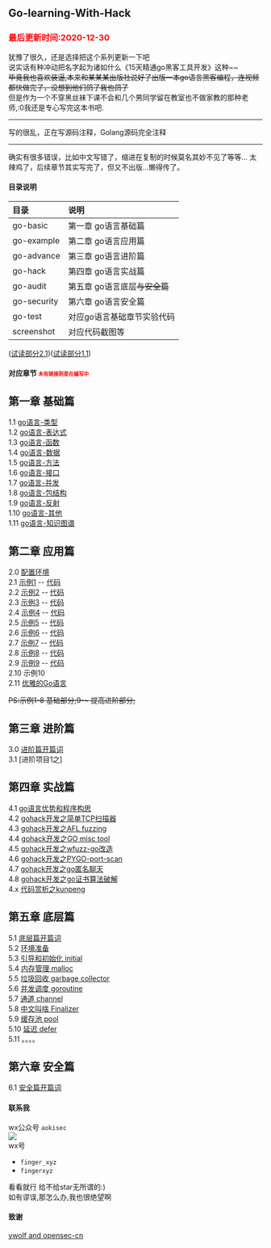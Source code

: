 ## Go-learning-With-Hack
### <font color="red">最后更新时间:2020-12-30</font>

犹豫了很久，还是选择把这个系列更新一下吧  
说实话有种冲动把名字起为诸如什么《15天精通go黑客工具开发》这种~~  
<del>毕竟我也喜欢装逼,本来和某某某出版社说好了出版一本go语言黑客编程，连视频都快做完了，没想到他们鸽了我也鸽了</del>  
但是作为一个不穿黑丝袜下课不会和几个男同学留在教室也不做家教的那种老师,:0我还是专心写完这本书吧.   

------
写的很乱，正在写源码注释，Golang源码完全注释

------
确实有很多错误，比如中文写错了，缩进在复制的时候莫名其妙不见了等等... 太辣鸡了，后续章节其实写完了，但又不出版...懒得传了。

#### 目录说明  
|目录|说明|
|:---|:---|
|go-basic| 第一章 go语言基础篇|  
|go-example| 第二章 go语言应用篇|    
|go-advance|第三章 go语言进阶篇|  
|go-hack| 第四章 go语言实战篇|  
|go-audit|第五章 go语言底层<del>与安全篇</del>|
|go-security|第六章 go语言安全篇|  
|go-test|  对应go语言基础章节实验代码|  
|screenshot| 对应代码截图等|  



([试读部分2.1](go-example/示例1.md))([试读部分1.1](go-basic/1-go-类型.md))





#### 对应章节  <font color=red size="1">未有链接则是在编写中</font>  



## 第一章 基础篇  
1.1 [go语言-类型](go-basic/1-go-类型.md)  
1.2 [go语言-表达式](go-basic/2-go-表达式.md)  
1.3 [go语言-函数](go-basic/3-go-函数.md)  
1.4 [go语言-数据](go-basic/4-go-数据.md)  
1.5 [go语言-方法](go-basic/5-go-方法.md)  
1.6 [go语言-接口](go-basic/6-go-接口.md)  
1.7 [go语言-并发](go-basic/7-go-并发.md)  
1.8 [go语言-包结构](go-basic/8-go-包结构.md)  
1.9 [go语言-反射](go-basic/9-go-反射.md)  
1.10 [go语言-其他](go-basic/10-go-其他.md)  
1.11 [go语言-知识图谱](go-basic/11-go-知识图谱.md)  

## 第二章 应用篇  
2.0 [配置环境](go-example/环境.md)   
2.1 [示例1](go-example/示例1.md) -- [代码](go-example/code/eg1.go)  
2.2 [示例2](go-example/示例2.md) -- [代码](go-example/code/eg2.go)  
2.3 [示例3](go-example/示例3.md) -- [代码](go-example/code/eg3.go)  
2.4 [示例4](go-example/示例4.md) -- [代码](go-example/code/eg4.go)  
2.5 [示例5](go-example/示例5.md) -- [代码](go-example/code/eg5.go)  
2.6 [示例6](go-example/示例6.md) -- [代码](go-example/code/eg6.go)  
2.7 [示例7](go-example/示例7.md) -- [代码](go-example/code/eg7.go)  
2.8 [示例8](go-example/示例8.md) -- [代码](go-example/code/eg8.go)  
2.9 [示例9](go-example/示例9.md) -- [代码](go-example/示例9)  
2.10 示例10  
2.11 [优雅的Go语言](go-example/优雅的go.md)  

<del>PS:示例1-8 基础部分;9-~ 提高进阶部分;  

## 第三章 进阶篇   

3.0 [进阶篇开篇词](go-advance/README.md)  
3.1 [进阶项目1之]


## 第四章 实战篇  
4.1 [go语言优势和程序构思](go-hack/thinking.md)  
4.2 [gohack开发之简单TCP扫描器](go-hack/simpleTcpScan/simpleTcpScan.md)  
4.3 [gohack开发之AFL fuzzing](go-hack/go-afl-fuzzing)  
4.4 [gohack开发之GO misc tool](go-hack/go-misc-tool)  
4.5 [gohack开发之wfuzz-go改造](go-hack/go-wfuzz-recode)  
4.6 [gohack开发之PYGO-port-scan](go-hack/go-port-scan)  
4.7 [gohack开发之go匿名聊天](go-hack/go-nmtalk)  
4.8 [gohack开发之go证书算法破解](go-hack/go-xray-crack/go-xray-crack.md)  
4.x [代码赏析之kunpeng](go-hack/kunpeng/kunpeng.md)   

## 第五章 底层篇

5.1 [底层篇开篇词](go-audit/README.md)  
5.2 [环境准备](go-audit/5-2.md)  
5.3 [引导和初始化 initial](go-audit/5-3.md)  
5.4 [内存管理 malloc](go-audit/5-4.md)  
5.5 [垃圾回收 garbage collector](go-audit/5-5.md)  
5.6 [并发调度 goroutine](go-audit/5-6.md)  
5.7 [通道 channel](go-audit/5-7.md)  
5.8 [中文叫啥 Finalizer](go-audit/5-8.md)  
5.9 [缓存池 pool](go-audit/5-9.md)  
5.10 [延迟 defer](go-audit/5-10.md)  
5.11 。。。。

## 第六章 安全篇

6.1 [安全篇开篇词](go-security/README.md)  


#### 联系我

wx公众号 `aokisec`  
![](screenshot/qrcode.png)  
wx号 
- `finger_xyz`  
- `fingerxyz`   

看看就行 给不给star无所谓的:)  
如有谬误,那怎么办,我也很绝望啊  

#### 致谢

[ywolf and opensec-cn](https://github.com/opensec-cn/kunpeng)  
